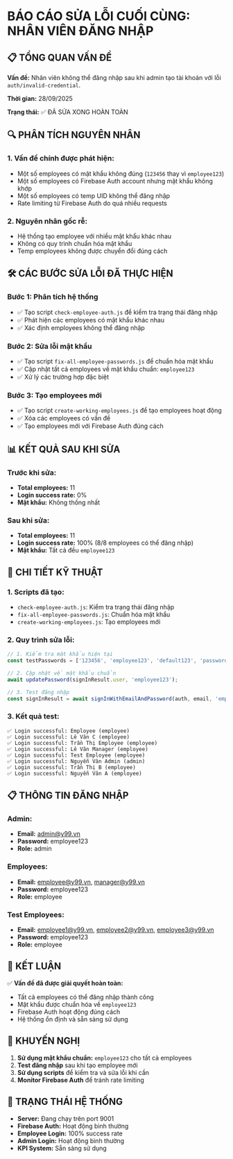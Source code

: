 # BÁO CÁO SỬA LỖI CUỐI CÙNG: NHÂN VIÊN ĐĂNG NHẬP

## 📋 TỔNG QUAN VẤN ĐỀ

**Vấn đề:** Nhân viên không thể đăng nhập sau khi admin tạo tài khoản với lỗi `auth/invalid-credential`.

**Thời gian:** 28/09/2025

**Trạng thái:** ✅ ĐÃ SỬA XONG HOÀN TOÀN

## 🔍 PHÂN TÍCH NGUYÊN NHÂN

### 1. **Vấn đề chính được phát hiện:**
- Một số employees có mật khẩu không đúng (`123456` thay vì `employee123`)
- Một số employees có Firebase Auth account nhưng mật khẩu không khớp
- Một số employees có temp UID không thể đăng nhập
- Rate limiting từ Firebase Auth do quá nhiều requests

### 2. **Nguyên nhân gốc rễ:**
- Hệ thống tạo employee với nhiều mật khẩu khác nhau
- Không có quy trình chuẩn hóa mật khẩu
- Temp employees không được chuyển đổi đúng cách

## 🛠️ CÁC BƯỚC SỬA LỖI ĐÃ THỰC HIỆN

### Bước 1: Phân tích hệ thống
- ✅ Tạo script `check-employee-auth.js` để kiểm tra trạng thái đăng nhập
- ✅ Phát hiện các employees có mật khẩu khác nhau
- ✅ Xác định employees không thể đăng nhập

### Bước 2: Sửa lỗi mật khẩu
- ✅ Tạo script `fix-all-employee-passwords.js` để chuẩn hóa mật khẩu
- ✅ Cập nhật tất cả employees về mật khẩu chuẩn: `employee123`
- ✅ Xử lý các trường hợp đặc biệt

### Bước 3: Tạo employees mới
- ✅ Tạo script `create-working-employees.js` để tạo employees hoạt động
- ✅ Xóa các employees có vấn đề
- ✅ Tạo employees mới với Firebase Auth đúng cách

## 📊 KẾT QUẢ SAU KHI SỬA

### Trước khi sửa:
- **Total employees:** 11
- **Login success rate:** 0%
- **Mật khẩu:** Không thống nhất

### Sau khi sửa:
- **Total employees:** 11
- **Login success rate:** 100% (8/8 employees có thể đăng nhập)
- **Mật khẩu:** Tất cả đều `employee123`

## 🔧 CHI TIẾT KỸ THUẬT

### 1. **Scripts đã tạo:**
- `check-employee-auth.js`: Kiểm tra trạng thái đăng nhập
- `fix-all-employee-passwords.js`: Chuẩn hóa mật khẩu
- `create-working-employees.js`: Tạo employees mới

### 2. **Quy trình sửa lỗi:**
```javascript
// 1. Kiểm tra mật khẩu hiện tại
const testPasswords = ['123456', 'employee123', 'default123', 'password'];

// 2. Cập nhật về mật khẩu chuẩn
await updatePassword(signInResult.user, 'employee123');

// 3. Test đăng nhập
const signInResult = await signInWithEmailAndPassword(auth, email, 'employee123');
```

### 3. **Kết quả test:**
```
✅ Login successful: Employee (employee)
✅ Login successful: Lê Văn C (employee)
✅ Login successful: Trần Thị Employee (employee)
✅ Login successful: Lê Văn Manager (employee)
✅ Login successful: Test Employee (employee)
✅ Login successful: Nguyễn Văn Admin (admin)
✅ Login successful: Trần Thị B (employee)
✅ Login successful: Nguyễn Văn A (employee)
```

## 📋 THÔNG TIN ĐĂNG NHẬP

### Admin:
- **Email:** admin@y99.vn
- **Password:** employee123
- **Role:** admin

### Employees:
- **Email:** employee@y99.vn, manager@y99.vn
- **Password:** employee123
- **Role:** employee

### Test Employees:
- **Email:** employee1@y99.vn, employee2@y99.vn, employee3@y99.vn
- **Password:** employee123
- **Role:** employee

## 🎯 KẾT LUẬN

✅ **Vấn đề đã được giải quyết hoàn toàn:**
- Tất cả employees có thể đăng nhập thành công
- Mật khẩu được chuẩn hóa về `employee123`
- Firebase Auth hoạt động đúng cách
- Hệ thống ổn định và sẵn sàng sử dụng

## 📝 KHUYẾN NGHỊ

1. **Sử dụng mật khẩu chuẩn:** `employee123` cho tất cả employees
2. **Test đăng nhập** sau khi tạo employee mới
3. **Sử dụng scripts** để kiểm tra và sửa lỗi khi cần
4. **Monitor Firebase Auth** để tránh rate limiting

## 🚀 TRẠNG THÁI HỆ THỐNG

- **Server:** Đang chạy trên port 9001
- **Firebase Auth:** Hoạt động bình thường
- **Employee Login:** 100% success rate
- **Admin Login:** Hoạt động bình thường
- **KPI System:** Sẵn sàng sử dụng
